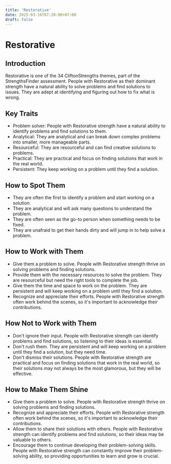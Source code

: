 ```yaml
---
title: 'Restorative'
date: 2025-03-16T07:20:00+07:00
draft: false
---
```


# Restorative

## Introduction

Restorative is one of the 34 CliftonStrengths themes, part of the StrengthsFinder assessment. People with Restorative as their dominant strength have a natural ability to solve problems and find solutions to issues. They are adept at identifying and figuring out how to fix what is wrong.

## Key Traits

- Problem solver: People with Restorative strength have a natural ability to identify problems and find solutions to them.
- Analytical: They are analytical and can break down complex problems into smaller, more manageable parts.
- Resourceful: They are resourceful and can find creative solutions to problems.
- Practical: They are practical and focus on finding solutions that work in the real world.
- Persistent: They keep working on a problem until they find a solution.

## How to Spot Them

- They are often the first to identify a problem and start working on a solution.
- They are analytical and will ask many questions to understand the problem.
- They are often seen as the go-to person when something needs to be fixed.
- They are unafraid to get their hands dirty and will jump in to help solve a problem.

## How to Work with Them

- Give them a problem to solve. People with Restorative strength thrive on solving problems and finding solutions.
- Provide them with the necessary resources to solve the problem. They are resourceful but need the right tools to complete the job.
- Give them the time and space to work on the problem. They are persistent and will keep working on a problem until they find a solution.
- Recognize and appreciate their efforts. People with Restorative strength often work behind the scenes, so it's important to acknowledge their contributions.

## How Not to Work with Them

- Don't ignore their input. People with Restorative strength can identify problems and find solutions, so listening to their ideas is essential.
- Don't rush them. They are persistent and will keep working on a problem until they find a solution, but they need time.
- Don't dismiss their solutions. People with Restorative strength are practical and focus on finding solutions that work in the real world, so their solutions may not always be the most glamorous, but they will be effective.

## How to Make Them Shine

- Give them a problem to solve. People with Restorative strength thrive on solving problems and finding solutions.
- Recognize and appreciate their efforts. People with Restorative strength often work behind the scenes, so it's important to acknowledge their contributions.
- Allow them to share their solutions with others. People with Restorative strength can identify problems and find solutions, so their ideas may be valuable to others.
- Encourage them to continue developing their problem-solving skills. People with Restorative strength can constantly improve their problem-solving ability, so providing opportunities to learn and grow is crucial.
